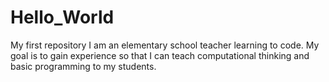 # Hello_World
My first repository
I am an elementary school teacher learning to code. My goal is to gain experience
so that I can teach computational thinking and basic programming to my students.
